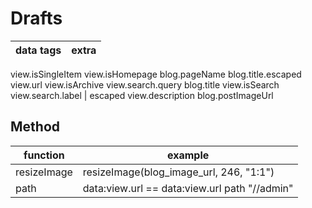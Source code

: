 # Drafts
data tags | extra |
---| --- |
view.isSingleItem
view.isHomepage
blog.pageName
blog.title.escaped
view.url
view.isArchive
view.search.query
blog.title
view.isSearch
view.search.label | escaped
view.description
blog.postImageUrl

## Method
function | example
--- | ----
resizeImage | resizeImage(blog_image_url, 246, "1:1")
path | data:view.url == data:view.url path "//admin"
